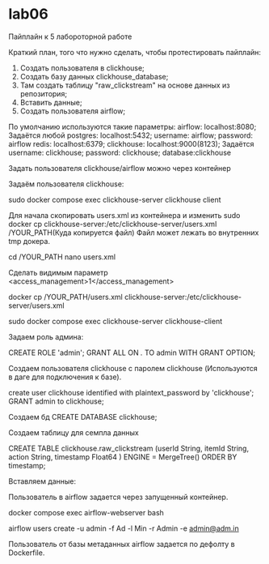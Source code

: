 # lab06
Пайплайн к 5 лабороторной работе


Краткий план, того что нужно сделать, чтобы протестировать пайплайн:
1) Создать пользователя в clickhouse;
2) Создать базу данных clickhouse_database;
3) Там создать таблицу "raw_clickstream" на основе данных из репозитория; 
4) Вставить данные;
5) Создать пользователя airflow;

По умолчанию используются такие параметры:
airflow:    localhost:8080; Задаётся любой
postgres:   localhost:5432; username: airflow; password: airflow
redis:      localhost:6379;
clickhouse: localhost:9000(8123); Задаётся username: clickhouse; password: clickhouse; database:clickhouse

Задать пользователя clickhouse/airflow можно через контейнер

Задаём пользователя clickhouse:

sudo docker compose exec clickhouse-server clickhouse client

Для начала скопировать users.xml из контейнера и изменить
sudo docker cp clickhouse-server:/etc/clickhouse-server/users.xml /YOUR_PATH(Куда копируется файл)
Файл может лежать во внутренних tmp докера.

cd /YOUR_PATH
nano users.xml

Сделать видимым параметр <access_management>1</access_management>

docker cp /YOUR_PATH/users.xml clickhouse-server:/etc/clickhouse-server/users.xml

sudo docker compose exec clickhouse-server clickhouse-client

Задаем роль админа:

CREATE ROLE 'admin';
GRANT ALL ON *.* TO admin WITH GRANT OPTION;

Создаем пользователя clickhouse с паролем clickhouse (Используются в даге для подключения к базе).

create user clickhouse identified with plaintext_password by 'clickhouse';
GRANT admin to clickhouse;

Создаем бд
CREATE DATABASE clickhouse;

Создаем таблицу для семпла данных

CREATE TABLE clickhouse.raw_clickstream
(userId String,
 itemId String,
 action String,
 timestamp Float64
)
ENGINE = MergeTree()
ORDER BY timestamp;

Вставляем данные:

Пользователь в airflow задается через запущенный контейнер.

docker compose exec airflow-webserver bash

airflow users create -u admin -f Ad -l Min -r Admin -e admin@adm.in

Пользователь от базы метаданных airflow задается по дефолту в Dockerfile.
